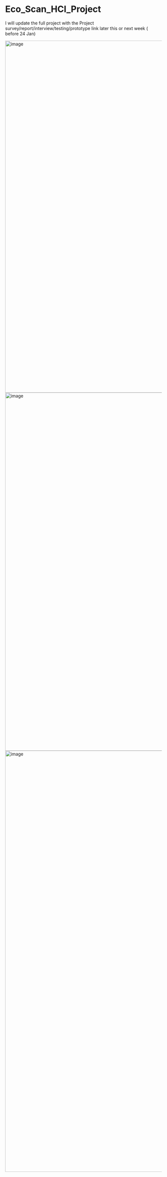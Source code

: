 # Eco_Scan_HCI_Project
I will update the full project with the Project survey/report/interview/testing/prototype link later this or next week ( before 24 Jan)


<img width="1127" alt="image" src="https://github.com/user-attachments/assets/2a364263-baa7-4997-85d9-301d5ce4953b" />



<img width="1147" alt="image" src="https://github.com/user-attachments/assets/bb2f7501-c2ed-4b09-813c-b02cbdec5a05" />



<img width="1349" alt="image" src="https://github.com/user-attachments/assets/c9e2056e-8340-411e-88ec-210785a96190" />


 
